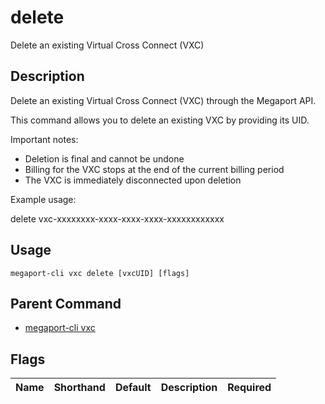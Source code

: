 # delete

Delete an existing Virtual Cross Connect (VXC)

## Description

Delete an existing Virtual Cross Connect (VXC) through the Megaport API.

This command allows you to delete an existing VXC by providing its UID.

Important notes:
- Deletion is final and cannot be undone
- Billing for the VXC stops at the end of the current billing period
- The VXC is immediately disconnected upon deletion

Example usage:

delete vxc-xxxxxxxx-xxxx-xxxx-xxxx-xxxxxxxxxxxx



## Usage

```
megaport-cli vxc delete [vxcUID] [flags]
```



## Parent Command

* [megaport-cli vxc](megaport-cli_vxc.md)




## Flags

| Name | Shorthand | Default | Description | Required |
|------|-----------|---------|-------------|----------|



